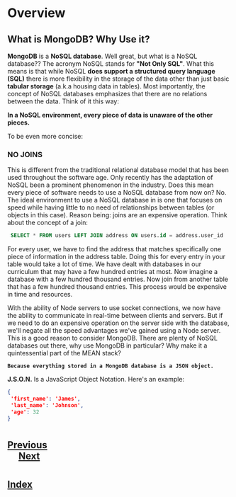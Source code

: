 #   Overview
##  What is MongoDB? Why Use it?
__MongoDB__ is a __NoSQL database__.  Well great, but what is a NoSQL database??  The acronym NoSQL stands for __"Not Only SQL"__. What this means is that while NoSQL __does support a structured query language (SQL)__ there is more flexibility in the storage of the data other than just basic __tabular storage__ (a.k.a housing data in tables). Most importantly, the concept of NoSQL databases emphasizes that there are no relations between the data. Think of it this way:

__In a NoSQL environment, every piece of data is unaware of the other pieces.__

To be even more concise:

### __NO JOINS__
This is different from the traditional relational database model that has been used throughout the software age. Only recently has the adaptation of NoSQL been a prominent phenomenon in the industry. Does this mean every piece of software needs to use a NoSQL database from now on? No. The ideal environment to use a NoSQL database in is one that focuses on speed while having little to no need of relationships between tables (or objects in this case). Reason being: joins are an expensive operation. Think about the concept of a join:
```sql
 SELECT * FROM users LEFT JOIN address ON users.id = address.user_id
 ```
For every user, we have to find the address that matches specifically one piece of information in the address table. Doing this for every entry in your table would take a lot of time. We have dealt with databases in our curriculum that may have a few hundred entries at most. Now imagine a database with a few hundred thousand entries. Now join from another table that has a few hundred thousand entries. This process would be expensive in time and resources.

With the ability of Node servers to use socket connections, we now have the ability to communicate in real-time between clients and servers. But if we need to do an expensive operation on the server side with the database, we'll negate all the speed advantages we've gained using a Node server. This is a good reason to consider MongoDB. There are plenty of NoSQL databases out there, why use MongoDB in particular? Why make it a quintessential part of the MEAN stack?

**`Because everything stored in a MongoDB database is a JSON object.`**

__J.S.O.N.__ Is a JavaScript Object Notation. Here's an example: 
```json
{
 'first_name': 'James',
 'last_name': 'Johnson',
 'age': 32
}
```
#
## [Previous](./../Readings_003_Express/006_Folder_Structure.md)<span>&nbsp;&nbsp;&nbsp;&nbsp;&nbsp;&nbsp;&nbsp;&nbsp;&nbsp;&nbsp;&nbsp;&nbsp;&nbsp;&nbsp;&nbsp;&nbsp;&nbsp;&nbsp;&nbsp;&nbsp;&nbsp;&nbsp;&nbsp;&nbsp;&nbsp;&nbsp;&nbsp;&nbsp;&nbsp;&nbsp;&nbsp;&nbsp;&nbsp;&nbsp;&nbsp;&nbsp;&nbsp;&nbsp;&nbsp;&nbsp;&nbsp;&nbsp;&nbsp;&nbsp;&nbsp;&nbsp;&nbsp;&nbsp;&nbsp;&nbsp;&nbsp;&nbsp;&nbsp;&nbsp;&nbsp;&nbsp;&nbsp;&nbsp;&nbsp;&nbsp;&nbsp;&nbsp;&nbsp;&nbsp;&nbsp;&nbsp;&nbsp;&nbsp;&nbsp;&nbsp;&nbsp;&nbsp;&nbsp;&nbsp;&nbsp;&nbsp;&nbsp;&nbsp;&nbsp;&nbsp;&nbsp;&nbsp;&nbsp;&nbsp;&nbsp;&nbsp;&nbsp;</span> [Next](./002_Installing_Windows.md)
#
##  [Index](../../Index.md)